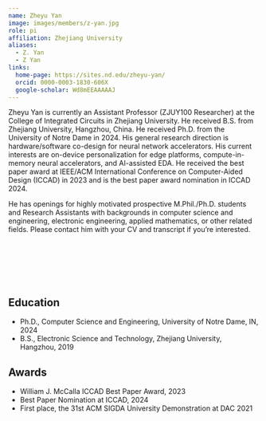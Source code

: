 ```yaml
---
name: Zheyu Yan
image: images/members/z-yan.jpg
role: pi
affiliation: Zhejiang University
aliases:
  - Z. Yan
  - Z Yan
links:
  home-page: https://sites.nd.edu/zheyu-yan/
  orcid: 0000-0003-1830-606X
  google-scholar: Wd8mEEAAAAAJ
---
```


Zheyu Yan is currently an Assistant Professor (ZJUY100 Researcher) at the College of Integrated Circuits in Zhejiang University. He received B.S. from Zhejiang University, Hangzhou, China. He received Ph.D. from the University of Notre Dame in 2024. His general research direction is hardware/software co-design for neural network accelerators. His current interests are on-device personalization for edge platforms, compute-in-memory neural accelerators, and AI-assisted EDA. He received the best paper award at IEEE/ACM International Conference on Computer-Aided Design (ICCAD) in 2023 and is the best paper award nomination in ICCAD 2024.

He has openings for highly motivated prospective M.Phil./Ph.D. students and Research Assistants with backgrounds in computer science and engineering, electronic engineering, applied mathematics, or other related fields. Please contact him with your CV and transcript if you’re interested.

<br><br>

<br><br>
  


  
## Education

* Ph.D., Computer Science and Engineering, University of Notre Dame, IN, 2024
* B.S., Electronic Science and Technology, Zhejiang University, Hangzhou, 2019

## Awards

* William J. McCalla ICCAD Best Paper Award, 2023
* Best Paper Nomination at ICCAD, 2024
* First place, the 31st ACM SIGDA University Demonstration at DAC 2021